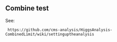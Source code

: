Combine test
----

See: 

     https://github.com/cms-analysis/HiggsAnalysis-CombinedLimit/wiki/settinguptheanalysis
